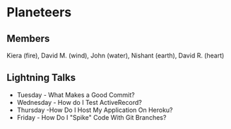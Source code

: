 # Planeteers
## Members
Kiera (fire), David M. (wind), John (water), Nishant (earth), David R. (heart)

## Lightning Talks
* Tuesday - What Makes a Good Commit?
* Wednesday - How do I Test ActiveRecord?
* Thursday -How Do I Host My Application On Heroku?
* Friday - How Do I "Spike" Code With Git Branches?
